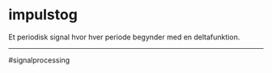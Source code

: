 # impulstog
Et periodisk signal hvor hver periode begynder med en deltafunktion.




---
#signalprocessing 